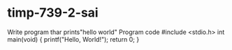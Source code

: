 # timp-739-2-sai
Write program thar prints"hello world"
Program code
#include <stdio.h>
int main(void)
{
    printf("Hello, World!");
    return 0;
}

